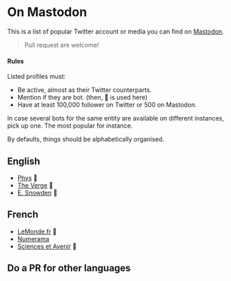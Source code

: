 # On Mastodon

This is a list of popular Twitter account or media you can find on [Mastodon](https://joinmastodon.org).

> Pull request are welcome!

#### Rules

Listed profiles must:
 + Be active, almost as their Twitter counterparts.
 + Mention if they are bot. (then, :robot: is used here)
 + Have at least 100,000 follower on Twitter or 500 on Mastodon.

In case several bots for the same entity are available on different instances,
pick up one. The most popular for instance.
 
By defaults, things should be alphabetically organised.

## English

 + [Phys](https://social.oalm.gub.uy/phys) :robot:
 + [The Verge](https://social.undernet.uy/theverge) :robot:
 + [E. Snowden](https://mamot.fr/@snowden) :robot:
 
## French

 + [LeMonde.fr](https://mastodon.xyz/@lemondebot) :robot:
 + [Numerama](https://social.numerama.com/@numerama)
 + [Sciences et Avenir](https://3.nu/@sciencesetavenir) :robot:

## Do a PR for other languages
